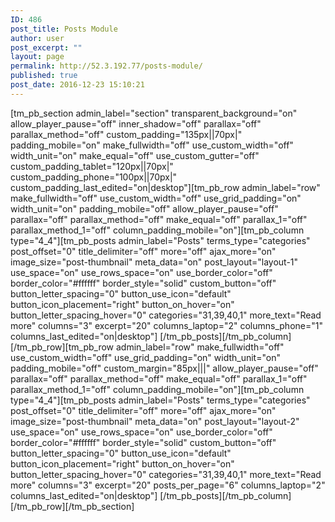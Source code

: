 ```yaml
---
ID: 486
post_title: Posts Module
author: user
post_excerpt: ""
layout: page
permalink: http://52.3.192.77/posts-module/
published: true
post_date: 2016-12-23 15:10:21
---
```

[tm_pb_section admin_label="section" transparent_background="on" allow_player_pause="off" inner_shadow="off" parallax="off" parallax_method="off" custom_padding="135px||70px|" padding_mobile="on" make_fullwidth="off" use_custom_width="off" width_unit="on" make_equal="off" use_custom_gutter="off" custom_padding_tablet="120px||70px|" custom_padding_phone="100px||70px|" custom_padding_last_edited="on|desktop"][tm_pb_row admin_label="row" make_fullwidth="off" use_custom_width="off" use_grid_padding="on" width_unit="on" padding_mobile="off" allow_player_pause="off" parallax="off" parallax_method="off" make_equal="off" parallax_1="off" parallax_method_1="off" column_padding_mobile="on"][tm_pb_column type="4_4"][tm_pb_posts admin_label="Posts" terms_type="categories" post_offset="0" title_delimiter="off" more="off" ajax_more="on" image_size="post-thumbnail" meta_data="on" post_layout="layout-1" use_space="on" use_rows_space="on" use_border_color="off" border_color="#ffffff" border_style="solid" custom_button="off" button_letter_spacing="0" button_use_icon="default" button_icon_placement="right" button_on_hover="on" button_letter_spacing_hover="0" categories="31,39,40,1" more_text="Read more" columns="3" excerpt="20" columns_laptop="2" columns_phone="1" columns_last_edited="on|desktop"] [/tm_pb_posts][/tm_pb_column][/tm_pb_row][tm_pb_row admin_label="row" make_fullwidth="off" use_custom_width="off" use_grid_padding="on" width_unit="on" padding_mobile="off" custom_margin="85px|||" allow_player_pause="off" parallax="off" parallax_method="off" make_equal="off" parallax_1="off" parallax_method_1="off" column_padding_mobile="on"][tm_pb_column type="4_4"][tm_pb_posts admin_label="Posts" terms_type="categories" post_offset="0" title_delimiter="off" more="off" ajax_more="on" image_size="post-thumbnail" meta_data="on" post_layout="layout-2" use_space="on" use_rows_space="on" use_border_color="off" border_color="#ffffff" border_style="solid" custom_button="off" button_letter_spacing="0" button_use_icon="default" button_icon_placement="right" button_on_hover="on" button_letter_spacing_hover="0" categories="31,39,40,1" more_text="Read more" columns="3" excerpt="20" posts_per_page="6" columns_laptop="2" columns_last_edited="on|desktop"] [/tm_pb_posts][/tm_pb_column][/tm_pb_row][/tm_pb_section]